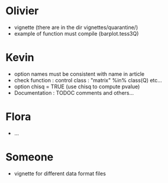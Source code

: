 # Olivier
- vignette (there are in the dir vignettes/quarantine/)
- example of function must compile (barplot.tess3Q)

# Kevin
- option names must be consistent with name in article
- check function : control class : "matrix" %in% class(Q) etc...
- option chisq = TRUE (use chisq to compute pvalue)
- Documentation : TODOC comments and others...

# Flora
- ...

# Someone
- vignette for different data format files
